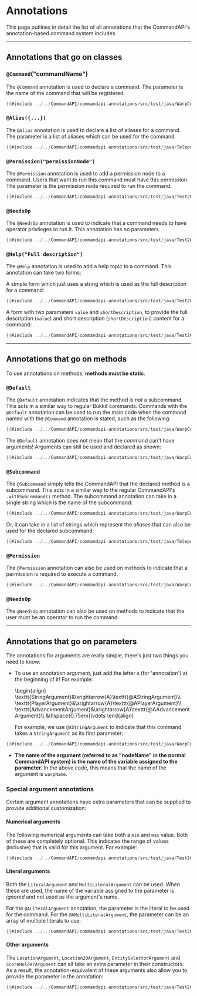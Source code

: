 # Annotations

This page outlines in detail the list of all annotations that the CommandAPI's annotation-based command system includes.

---

## Annotations that go on classes

### `@Command`("commandName")

The `@Command` annotation is used to declare a command. The parameter is the name of the command that will be registered.

```java
{{#include ../../CommandAPI/commandapi-annotations/src/test/java/WarpCommand.java:warps_command}}
```

### `@Alias({...})`

The `@Alias` annotation is used to declare a list of aliases for a command. The parameter is a list of aliases which can be used for the command.

```java
{{#include ../../CommandAPI/commandapi-annotations/src/test/java/TeleportCommand.java:teleport_command}}
```

### `@Permission("permissionNode")`

The `@Permission` annotation is used to add a permission node to a command. Users that want to run this command must have this permission. The parameter is the permission node required to run the command.

```java
{{#include ../../CommandAPI/commandapi-annotations/src/test/java/Test2Command.java:teleport_command_perms}}
```

### `@NeedsOp`

The `@NeedsOp` annotation is used to indicate that a command needs to have operator privileges to run it. This annotation has no parameters.

```java
{{#include ../../CommandAPI/commandapi-annotations/src/test/java/Test2Command.java:teleport_command_needsop}}
```

### `@Help("Full description")`

The `@Help` annotation is used to add a help topic to a command. This annotation can take two forms:

A simple form which just uses a string which is used as the full description for a command:

```java
{{#include ../../CommandAPI/commandapi-annotations/src/test/java/Test2Command.java:teleport_help}}
```

A form with two parameters `value` and `shortDescription`, to provide the full description (`value`) and short description (`shortDescription`) content for a command:

```java
{{#include ../../CommandAPI/commandapi-annotations/src/test/java/Test2Command.java:teleport_full_help}}
```

-----

## Annotations that go on methods

To use annotations on methods, **methods must be static**.

### `@Default`

The `@Default` annotation indicates that the method is _not_ a subcommand. This acts in a similar way to regular Bukkit commands. Commands with the `@Default` annotation can be used to run the main code when the command named with the `@Command` annotation is stated, such as the following:

```java
{{#include ../../CommandAPI/commandapi-annotations/src/test/java/WarpCommand.java:warps_help}}
```

The `@Default` annotation does not mean that the command can't have arguments! Arguments can still be used and declared as shown:

```java
{{#include ../../CommandAPI/commandapi-annotations/src/test/java/WarpCommand.java:warps_warp}}
```

### `@Subcommand`

The `@Subcommand` simply tells the CommandAPI that the declared method is a subcommand. This acts in a similar way to the regular CommandAPI's `.withSubcommand()` method. The subcommand annotation can take in a single string which is the name of the subcommand:

```java
{{#include ../../CommandAPI/commandapi-annotations/src/test/java/WarpCommand.java:warps_create}}
```

Or, it can take in a list of strings which represent the _aliases_ that can also be used for the declared subcommand:

```java
{{#include ../../CommandAPI/commandapi-annotations/src/test/java/TeleportCommand.java:teleport_subcommand}}
```

### `@Permission`

The `@Permission` annotation can also be used on methods to indicate that a permission is required to execute a command.

```java
{{#include ../../CommandAPI/commandapi-annotations/src/test/java/WarpCommand.java:warps_create}}
```

### `@NeedsOp`

The `@NeedsOp` annotation can also be used on methods to indicate that the user must be an operator to run the command.

-----

## Annotations that go on parameters

The annotations for arguments are really simple, there's just two things you need to know:

- To use an annotation argument, just add the letter `A` (for 'annotation') at the beginning of it! For example:

  \begin{align}
  \texttt{StringArgument}&\xrightarrow{A}\texttt{@AStringArgument}\\\\
  \texttt{PlayerArgument}&\xrightarrow{A}\texttt{@APlayerArgument}\\\\
  \texttt{AdvancementArgument}&\xrightarrow{A}\texttt{@AAdvancementArgument}\\\\
  &\hspace{0.75em}\vdots
  \end{align}

  For example, we use `@AStringArgument` to indicate that this command takes a `StringArgument` as its first parameter:

```java
{{#include ../../CommandAPI/commandapi-annotations/src/test/java/WarpCommand.java:warps_warp}}
```

- **The name of the argument (referred to as "nodeName" in the normal CommandAPI system) is the name of the variable assigned to the parameter.** In the above code, this means that the name of the argument is `warpName`.

### Special argument annotations

Certain argument annotations have extra parameters that can be supplied to provide additional customization:

#### Numerical arguments

The following numerical arguments can take both a `min` and `max` value. Both of these are completely optional. This indicates the range of values (inclusive) that is valid for this argument. For example:

```java
{{#include ../../CommandAPI/commandapi-annotations/src/test/java/Test2Command.java:number_arguments}}
```

#### Literal arguments

Both the `LiteralArgument` and `MultiLiteralArgument` can be used. When these are used, the name of the variable assigned to the parameter is *ignored* and not used as the argument's name.

For the `@ALiteralArgument` annotation, the parameter is the literal to be used for the command. For the `@AMultiLiteralArgument`, the parameter can be an array of multiple literals to use:

```java
{{#include ../../CommandAPI/commandapi-annotations/src/test/java/Test2Command.java:literal_arguments}}
```

#### Other arguments

The `LocationArgument`, `Location2DArgument`, `EntitySelectorArgument` and `ScoreHolderArgument` can all take an extra parameter in their constructors. As a result, the annotation-equivalent of these arguments also allow you to provide the parameter in the annotation:

```java
{{#include ../../CommandAPI/commandapi-annotations/src/test/java/Test2Command.java:other_arguments}}
```


